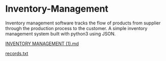 # Inventory-Management
Inventory management software tracks the flow of products from supplier through the production process to the customer.
A simple inventory management system built with python3 using JSON.


[INVENTORY MANAGEMENT (1).md](https://github.com/Akanshasaini08/Inventory-Management/files/7116705/INVENTORY.MANAGEMENT.1.md)


[records.txt](https://github.com/Akanshasaini08/Inventory-Management/files/7116708/records.txt)
